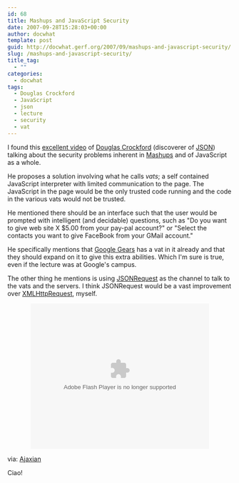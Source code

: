 ```yaml
---
id: 68
title: Mashups and JavaScript Security
date: 2007-09-28T15:28:03+00:00
author: docwhat
template: post
guid: http://docwhat.gerf.org/2007/09/mashups-and-javascript-security/
slug: /mashups-and-javascript-security/
title_tag:
  - ""
categories:
  - docwhat
tags:
  - Douglas Crockford
  - JavaScript
  - json
  - lecture
  - security
  - vat
---
```

I found this <a href="http://video.google.com/videoplay?docid=452089494323007214&q=user%3A%22Google+engEDU%22&total=333&start=0&num=10&so=1&type=search&plindex=5">excellent video</a> of <a href="http://crockford.com/">Douglas Crockford</a> (discoverer of <a href="http://json.org/" rel="tag">JSON</a>) talking about the security problems inherent in <a href="http://en.wikipedia.org/wiki/Mashup_%28web_application_hybrid%29" rel="tag">Mashups</a> and of JavaScript as a whole.

He proposes a solution involving what he calls <em>vats</em>; a self contained JavaScript interpreter with limited communication to the page.  The JavaScript in the page would be the only trusted code running and the code in the various vats would not be trusted.

<!-- more -->He mentioned there should be an interface such that the user would be prompted with intelligent (and decidable) questions, such as "Do you want to give web site X $5.00 from your pay-pal account?" or "Select the contacts you want to give FaceBook from your GMail account."

He specifically mentions that <a href="http://gears.google.com/">Google Gears</a> has a vat in it already and that they should expand on it to give this extra abilities.  Which I'm sure is true, even if the lecture was at Google's campus.

The other thing he mentions is using <a href="http://json.org/JSONRequest.html">JSONRequest</a> as the channel to talk to the vats and the servers.  I think JSONRequest would be a vast improvement over <a href="http://en.wikipedia.org/wiki/Xmlhttprequest" rel="tag">XMLHttpRequest</a>, myself.

<p style="text-align: center"><embed style="width:400px; height:326px;" id="VideoPlayback" type="application/x-shockwave-flash" src="http://video.google.com/googleplayer.swf?docId=452089494323007214&hl=en" flashvars=""> </embed></p>

<p class="attributed">via: <a href="http://ajaxian.com/archives/gears-and-the-mashup-problem">Ajaxian</a></p>

Ciao!
